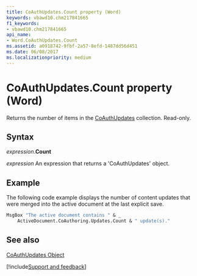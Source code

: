 ```yaml
---
title: CoAuthUpdates.Count property (Word)
keywords: vbawd10.chm217841665
f1_keywords:
- vbawd10.chm217841665
api_name:
- Word.CoAuthUpdates.Count
ms.assetid: a0918742-9fbf-2a57-8efd-1487dd56d451
ms.date: 06/08/2017
ms.localizationpriority: medium
---
```



# CoAuthUpdates.Count property (Word)

Returns the number of items in the [CoAuthUpdates](overview/Word.md) collection. Read-only.


## Syntax

_expression_.**Count**

 _expression_ An expression that returns a 'CoAuthUpdates' object.


## Example

The following code example displays the number of content updates that were merged into the active document at the last explicit save.


```vb
MsgBox "The active document contains " & _ 
    ActiveDocument.CoAuthoring.Updates.Count & " update(s)."
```


## See also


[CoAuthUpdates Object](overview/Word.md)

[!include[Support and feedback](~/includes/feedback-boilerplate.md)]